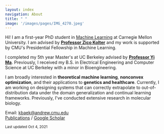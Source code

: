 ```yaml
---
layout: index
navigation: About
title: " "
image: '/images/pages/IMG_4270.jpeg'
---
```

Hi! I am a first-year PhD student in [Machine Learning](https://www.ml.cmu.edu/) at Carnegie Mellon University. I am advised by [**Professor Zico Kolter**](https://zicokolter.com/) and my work is supported by CMU's Presidential Fellowship in Machine Learning.

I completed my 5th year Master's at UC Berkeley advised by [**Professor Yi Ma**](https://people.eecs.berkeley.edu/~yima/). Previously, I received my B.S. in Electrical Engineering and Computer Science at UC Berkeley with a minor in Bioengineering.

I am broadly interested in **theoretical machine learning**, **nonconvex optimization**, and their applications to **genetics and healthcare**. Currently, I am working on designing systems that can correctly extrapolate to out-of-distribution data under the domain generalization and continual learning frameworks. Previously, I've conducted extensive research in molecular biology.

Email: kbaek@andrew.cmu.edu \
[Publications](https://kebaek.github.io/publications.html) / [Google Scholar](https://scholar.google.com/citations?user=8jVzL_YAAAAJ&hl=en)

<sub>Last updated Oct 4, 2021 </sub>
